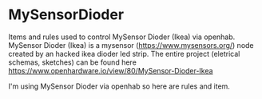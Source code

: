 # MySensorDioder
Items and rules used to control MySensor Dioder (Ikea) via openhab.
MySensor Dioder (Ikea) is a mysensor (https://www.mysensors.org/) node created by an hacked ikea dioder led strip. The entire project (eletrical schemas, sketches) can be found here https://www.openhardware.io/view/80/MySensor-Dioder-Ikea

I'm using MySensor Dioder via openhab so here are rules and item. 
